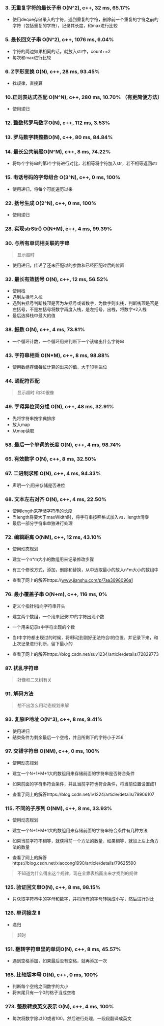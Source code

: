 ### 3. 无重复字符的最长子串 O(N^2), c++, 32 ms, 65.17%
* 使用deque存储录入的字符，遇到重复的字符，删除前一个重复的字符之前的字符（包括重复的字符），记录其长度，和max进行比较
### 5. 最长回文子串 O(N^2), c++, 1076 ms, 6.04%
* 字符的两边如果相同的话，就放入str中，count+=2
* 每次和max进行比较
### 6. Z字形变换 O(N), c++, 28 ms, 93.45%
* 找规律，直接算
### 10.正则表达式匹配 O(N^N), c++, 280 ms, 10.70%  （有更简便方法）
* 使用递归
### 12. 整数转罗马数字O(N), c++, 112 ms, 3.53%
### 13. 罗马数字转整数O(N), c++, 80 ms, 84.84%
### 14. 最长公共前缀O(N^M), c++, 8 ms, 74.22%
* 将每个字符串的第i个字符进行对比，若相等将字符加入str，若不相等返回str
### 15. 电话号码的字母组合 O(3^N), c++, 0 ms, 100%
* 使用递归，将每个可能遍历过来
### 22. 括号生成 O(2^N), c++, 0 ms, 100%
* 使用递归
### 28. 实现strStr() O(N+M), c++, 4 ms, 99.39%
### 30. 与所有单词相关联的字串
> 显示超时
* 使用递归，传递了还未匹配过的参数和已经匹配过后的位置
### 32. 最长有效括号 O(N), c++, 12 ms, 56.52%
* 使用栈
* 遇到左括号入栈
* 遇到右括号判断栈顶是否为左括号或者数字，为数字则出栈，判断栈顶是否是左括号，不是左括号将数字再度入栈，是左括号，出栈，将数字+2入栈
* 最后选择栈中最大的值
### 38. 报数 O(N), c++, 4 ms, 73.81%
* 一个循环计数，一个循环用来判断下一个该输出什么字符串
### 43. 字符串相乘 O(N*M), c++, 8 ms, 98.88%
* 使用数组存储每位计算的出来的值，大于10则进位
### 44. 通配符匹配
> 显示超时
> 和30很像
### 49. 字母异位词分组 O(N), c++, 48 ms, 32.91%
* 先将字符串按字典排序
* 放入map
* 从map读取
### 58. 最后一个单词的长度 O(N), c++, 4 ms, 98.74%
### 65. 有效数字 O(N), c++, 8 ms, 32.50%
### 67. 二进制求和 O(N), c++, 4 ms, 94.33%
* 声明一个j用来存储是否进位
### 68. 文本左右对齐 O(N), c++, 4 ms, 22.50%
* 使用length来存储字符串的长度
* 当length将要大于maxWidth时，将字符串按照格式加入vs，length清零
* 最后一部分字符串单独进行处理
### 72. 编辑距离 O(NM), c++, 12 ms, 43.10%
* 使用动态规划
* 建立一个n*m大小的数组用来记录修改步骤
* 有三个修改方式，添加，删除和替换，从中选取最小的放入n*m大小的数组中

* 查看了网上的解答https://www.jianshu.com/p/7aa3698096a1
### 76. 最小覆盖子串 O(N+m), c++, 116 ms, 0%
* 定义个指针l指向字符串开头
* 建立两个数组，一个用来记录t中的字符出现个数
* 一个用来记录s中字符出现的个数
* 当t中字符都出现过的时候，将l移动到刚好无法符合t的位置，并记录下来，和上次记录进行判断，留下最小的

* 查看了网上的解答https://blog.csdn.net/suv1234/article/details/72829773
### 87. 扰乱字符串
> 好像和二叉树有关
### 91. 解码方法
> 想不出怎么用动态规划来解
### 93. 复原IP地址 O(N^3), c++, 8 ms, 9.41%
* 使用递归
* 结束条件为剩余最后一个空格，并且所剩下的字符小于256
### 97. 交错字符串 O(NM), c++, 0 ms, 100%
* 使用动态规划
* 建立一个N+1*M+1大的数组用来存储前面的字符串是否符合条件
* 如果前面的字符串符合条件，并且当前字符也符合条件，将当前位置设置成1

* 查看了网上的解答https://blog.csdn.net/lv1224/article/details/79906107
### 115. 不同的子序列 O(NM), c++, 8 ms, 33.93%
* 使用动态规划
* 建立一个N+1*M+1大的数组用来存储前面的字符串符合条件有几种方法
* 如果当前字符不相等，就获得前一个方法的数量，如果相等，就加上左上角方法的数量

* 查看了网上的解答https://blog.csdn.net/xiaocong1990/article/details/79625590
> 不知道为什么得出这个规律，现在全靠表格画出来才找到的规律
### 125. 验证回文串O(N), c++, 8 ms, 98.15%
* 只获取字符串中的字母和数字，并将所有的字母转换成小写，然后进行对比
### 126. 单词接龙 II
* 递归
> 超时
### 151. 翻转字符串里的单词O(N), c++, 8 ms, 45.57%
* 遇到空格添加，如果最后没有空格，就再添加一次
### 165. 比较版本号 O(N), c++, 0 ms, 100%
* 判断每个空格之间数字的大小
* 将末尾只有一个0的格子当成空格
### 273. 整数转换英文表示 O(N), c++, 4 ms, 100%
* 每次将数字除以10或者100，然后进行处理，一段段翻译成英文
